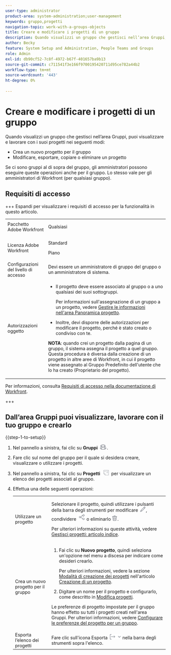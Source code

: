```yaml
---
user-type: administrator
product-area: system-administration;user-management
keywords: gruppo,progetti
navigation-topic: work-with-a-groups-objects
title: Creare e modificare i progetti di un gruppo
description: Quando visualizzi un gruppo che gestisci nell’area Gruppi, puoi creare, modificare, esportare, copiare ed eliminare i progetti del gruppo.
author: Becky
feature: System Setup and Administration, People Teams and Groups
role: Admin
exl-id: db90cf52-7c8f-4972-b67f-401657ba9b13
source-git-commit: c711541f3e166f9700195420711d95ce782a44b2
workflow-type: tm+mt
source-wordcount: '443'
ht-degree: 0%

---
```


# Creare e modificare i progetti di un gruppo

Quando visualizzi un gruppo che gestisci nell’area Gruppi, puoi visualizzare e lavorare con i suoi progetti nei seguenti modi:

* Crea un nuovo progetto per il gruppo
* Modificare, esportare, copiare o eliminare un progetto

Se ci sono gruppi al di sopra del gruppo, gli amministratori possono eseguire queste operazioni anche per il gruppo. Lo stesso vale per gli amministratori di Workfront (per qualsiasi gruppo).

## Requisiti di accesso

+++ Espandi per visualizzare i requisiti di accesso per la funzionalità in questo articolo.

<table style="table-layout:auto"> 
 <col> 
 <col> 
 <tbody> 
  <tr> 
   <td>Pacchetto Adobe Workfront</td> 
   <td><p>Qualsiasi</p></td> 
  </tr> 
  <tr> 
   <td>Licenza Adobe Workfront</td> 
   <td><p>Standard</p>
       <p>Piano</p></td>
  </tr>
  <tr>
   <td>Configurazioni del livello di accesso</td> 
   <td>Devi essere un amministratore di gruppo del gruppo o un amministratore di sistema.</td>
  </tr>
  <tr> 
   <td>Autorizzazioni oggetto</td>
   <td> 
    <ul> 
     <li> <p>Il progetto deve essere associato al gruppo o a uno qualsiasi dei suoi sottogruppi. </p> <p>Per informazioni sull'assegnazione di un gruppo a un progetto, vedere <a href="../../../manage-work/projects/manage-projects/understand-project-overview-area.md" class="MCXref xref">Gestire le informazioni nell'area Panoramica progetto</a>.</p> </li> 
     <li> <p>Inoltre, devi disporre delle autorizzazioni per modificare il progetto, perché è stato creato o condiviso con te.</p></li> 
    </ul>
    <p><b>NOTA</b>: quando crei un progetto dalla pagina di un gruppo, il sistema assegna il progetto a quel gruppo. Questa procedura è diversa dalla creazione di un progetto in altre aree di Workfront, in cui il progetto viene assegnato al Gruppo Predefinito dell'utente che lo ha creato (Proprietario del progetto).</p> </td>
  </tr>
 </tbody> 
</table>

Per informazioni, consulta [Requisiti di accesso nella documentazione di Workfront](/help/quicksilver/administration-and-setup/add-users/access-levels-and-object-permissions/access-level-requirements-in-documentation.md).

+++

## Dall’area Gruppi puoi visualizzare, lavorare con il tuo gruppo e crearlo

{{step-1-to-setup}}

1. Nel pannello a sinistra, fai clic su **Gruppi** ![Gruppi](assets/groups-icon.png).

1. Fare clic sul nome del gruppo per il quale si desidera creare, visualizzare o utilizzare i progetti.
1. Nel pannello a sinistra, fai clic su **Progetti** ![Progetti nel menu principale](assets/projects-in-main-menu.png) per visualizzare un elenco dei progetti associati al gruppo.

1. Effettua una delle seguenti operazioni:

   <table style="table-layout:auto"> 
    <col> 
    <col> 
    <tbody> 
     <tr> 
      <td role="rowheader"> <p>Utilizzare un progetto</p> </td> 
      <td> <p>Selezionare il progetto, quindi utilizzare i pulsanti della barra degli strumenti per modificare <img src="assets/edit-icon.png">, condividere <img src="assets/share-icon.png"> o eliminarlo <img src="assets/delete.png">.</p> <p>Per ulteriori informazioni su queste attività, vedere <a href="../../../manage-work/projects/manage-projects/manage-projects-overview.md" class="MCXref xref">Gestisci progetti: articolo indice</a>.</p> </td> 
     </tr> 
     <tr> 
      <td role="rowheader"> <p>Crea un nuovo progetto per il gruppo</p> </td> 
      <td> 
       <ol> 
        <li value="1"> <p>Fai clic su <strong>Nuovo progetto</strong>, quindi seleziona un'opzione nel menu a discesa per indicare come desideri crearlo. </p> <p>Per ulteriori informazioni, vedere la sezione <a href="../../../manage-work/projects/create-projects/create-project.md#ways-to-create-projects" class="MCXref xref">Modalità di creazione dei progetti</a> nell'articolo <a href="../../../manage-work/projects/create-projects/create-project.md" class="MCXref xref">Creazione di un progetto</a>.</p> </li> 
        <li value="2">Digitare un nome per il progetto e configurarlo, come descritto in <a href="../../../manage-work/projects/manage-projects/edit-projects.md" class="MCXref xref">Modifica progetti</a>.</li> 
       </ol> <p> Le preferenze di progetto impostate per il gruppo hanno effetto su tutti i progetti creati nell'area Gruppi. Per ulteriori informazioni, vedere <a href="../../../administration-and-setup/manage-groups/create-and-manage-groups/configure-project-preferences-group.md" class="MCXref xref">Configurare le preferenze del progetto per un gruppo</a>.</p> </td> 
     </tr> 
     <tr> 
      <td role="rowheader">Esporta l’elenco dei progetti</td> 
      <td>Fare clic sull'icona Esporta <img src="assets/export.png"> nella barra degli strumenti sopra l'elenco.</td> 
     </tr> 
    </tbody> 
   </table>
